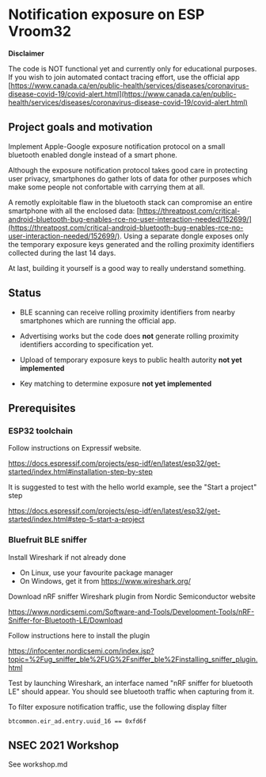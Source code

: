 # Notification exposure on ESP Vroom32

**Disclaimer**

The code is NOT functional yet and currently only for educational purposes.  If you wish to join automated contact tracing effort, use the official app [https://www.canada.ca/en/public-health/services/diseases/coronavirus-disease-covid-19/covid-alert.html](https://www.canada.ca/en/public-health/services/diseases/coronavirus-disease-covid-19/covid-alert.html)

## Project goals and motivation

Implement Apple-Google exposure notification protocol on a small bluetooth enabled dongle instead of a smart phone.

Although the exposure notification protocol takes good care in protecting user privacy, smartphones do gather lots of data for other purposes which make some people not confortable with carrying them at all.

A remotly exploitable flaw in the bluetooth stack can compromise an entire smartphone with all the enclosed data: [https://threatpost.com/critical-android-bluetooth-bug-enables-rce-no-user-interaction-needed/152699/](https://threatpost.com/critical-android-bluetooth-bug-enables-rce-no-user-interaction-needed/152699/).  Using a separate dongle exposes only the temporary exposure keys generated and the rolling proximity identifiers collected during the last 14 days.

At last, building it yourself is a good way to really understand something.

## Status

- BLE scanning can receive rolling proximity identifiers from nearby smartphones which are running the official app.

- Advertising works but the code does **not** generate rolling proximity identifiers according to specification yet.

- Upload of temporary exposure keys to public health autority **not yet implemented**

- Key matching to determine exposure **not yet implemented**

## Prerequisites 


### ESP32 toolchain

Follow instructions on Expressif website.

https://docs.espressif.com/projects/esp-idf/en/latest/esp32/get-started/index.html#installation-step-by-step

It is suggested to test with the hello world example, see the "Start a project" step

https://docs.espressif.com/projects/esp-idf/en/latest/esp32/get-started/index.html#step-5-start-a-project

### Bluefruit BLE sniffer

Install Wireshark if not already done

- On Linux, use your favourite package manager
- On Windows, get it from https://www.wireshark.org/

Download nRF sniffer Wireshark plugin from Nordic Semiconductor website

https://www.nordicsemi.com/Software-and-Tools/Development-Tools/nRF-Sniffer-for-Bluetooth-LE/Download

Follow instructions here to install the plugin

https://infocenter.nordicsemi.com/index.jsp?topic=%2Fug_sniffer_ble%2FUG%2Fsniffer_ble%2Finstalling_sniffer_plugin.html

Test by launching Wireshark, an interface named "nRF sniffer for bluetooth LE" should appear.  You should see bluetooth traffic when capturing from it. 

To filter exposure notification traffic, use the following display filter

```
btcommon.eir_ad.entry.uuid_16 == 0xfd6f
```

## NSEC 2021 Workshop

See workshop.md

 
